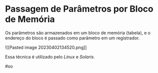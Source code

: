 
# Passagem de Parâmetros por Bloco de Memória

Os parâmetros são armazenados em um bloco de memória (tabela), e o endereço do bloco é passado como parâmetro em um registrador.

![[Pasted image 20230402134520.png]]

Essa técnica é utilizado pelo *Linux* e *Solaris*.


#so

